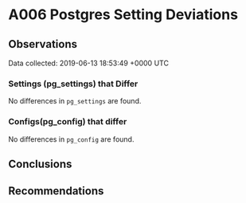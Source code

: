 # A006 Postgres Setting Deviations #

## Observations ##
Data collected: 2019-06-13 18:53:49 +0000 UTC  

### Settings (pg_settings) that Differ ###

No differences in `pg_settings` are found.

### Configs(pg_config) that differ ###

No differences in `pg_config` are found.



## Conclusions ##


## Recommendations ##

